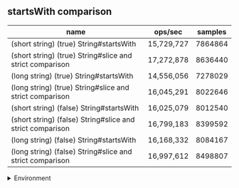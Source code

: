 ## startsWith comparison

|name|ops/sec|samples|
|-|-|-|
|(short string) (true) String#startsWith|15,729,727|7864864|
|(short string) (true) String#slice and strict comparison|17,272,878|8636440|
|(long string) (true) String#startsWith|14,556,056|7278029|
|(long string) (true) String#slice and strict comparison|16,045,291|8022646|
|(short string) (false) String#startsWith|16,025,079|8012540|
|(short string) (false) String#slice and strict comparison|16,799,183|8399592|
|(long string) (false) String#startsWith|16,168,332|8084167|
|(long string) (false) String#slice and strict comparison|16,997,612|8498807|


<details>
<summary>Environment</summary>

* __Machine:__ linux x64 | 4 vCPUs | 15.2GB Mem
* __Run:__ Mon Jun 24 2024 01:47:04 GMT+0000 (Coordinated Universal Time)
</details>

<!--
{"environment":{"platform":"linux","arch":"x64","cpus":4,"totalMemory":15.245216369628906},"benchmarks":[{"name":"(short string) (true) String#startsWith","opsSec":15729727.658023229,"samples":7864864},{"name":"(short string) (true) String#slice and strict comparison","opsSec":17272878.50915625,"samples":8636440},{"name":"(long string) (true) String#startsWith","opsSec":14556056.107854197,"samples":7278029},{"name":"(long string) (true) String#slice and strict comparison","opsSec":16045291.023123864,"samples":8022646},{"name":"(short string) (false) String#startsWith","opsSec":16025079.811951067,"samples":8012540},{"name":"(short string) (false) String#slice and strict comparison","opsSec":16799183.57143959,"samples":8399592},{"name":"(long string) (false) String#startsWith","opsSec":16168332.832166921,"samples":8084167},{"name":"(long string) (false) String#slice and strict comparison","opsSec":16997612.431981068,"samples":8498807}]}-->
